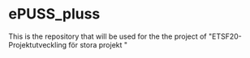 # ePUSS_pluss
This is the repository that will be used for the the project of "ETSF20-Projektutveckling för stora projekt "
